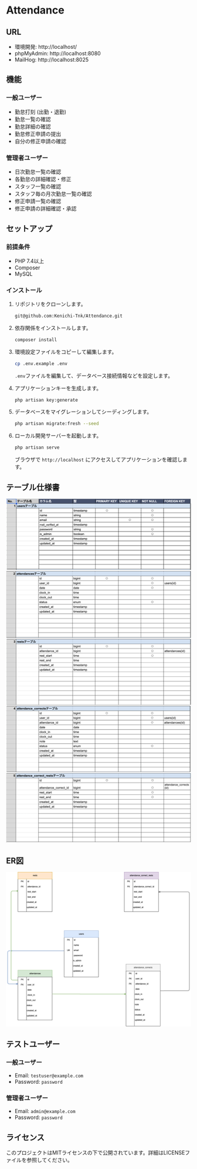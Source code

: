# Attendance
## URL

- 環境開発: http://localhost/
- phpMyAdmin: http://localhost:8080
- MailHog: http://localhost:8025


## 機能

### 一般ユーザー

- 勤怠打刻 (出勤・退勤)
- 勤怠一覧の確認
- 勤怠詳細の確認
- 勤怠修正申請の提出
- 自分の修正申請の確認

### 管理者ユーザー

- 日次勤怠一覧の確認
- 各勤怠の詳細確認・修正
- スタッフ一覧の確認
- スタッフ毎の月次勤怠一覧の確認
- 修正申請一覧の確認
- 修正申請の詳細確認・承認

## セットアップ

### 前提条件

- PHP 7.4以上
- Composer
- MySQL

### インストール

1. リポジトリをクローンします。

    ```sh
    git@github.com:Kenichi-Tnk/Attendance.git

    ```

2. 依存関係をインストールします。

    ```sh
    composer install
    ```

3. 環境設定ファイルをコピーして編集します。

    ```sh
    cp .env.example .env
    ```

    `.env`ファイルを編集して、データベース接続情報などを設定します。

4. アプリケーションキーを生成します。

    ```sh
    php artisan key:generate
    ```

5. データベースをマイグレーションしてシーディングします。

    ```sh
    php artisan migrate:fresh --seed
    ```

6. ローカル開発サーバーを起動します。

    ```sh
    php artisan serve
    ```

    ブラウザで `http://localhost` にアクセスしてアプリケーションを確認します。

## テーブル仕様書
![users_table](./docs/users.png)
![attendances](./docs/attendances.png)
![rests](./docs/rests.png)
![attendance_corrects](./docs/attendance_corrects.png)
![attendance_correct_rests](./docs/attendance_correct_rests.png)

## ER図
![ER図](./docs/er-diagram.png)

## テストユーザー

### 一般ユーザー

- Email: `testuser@example.com`
- Password: `password`

### 管理者ユーザー

- Email: `admin@example.com`
- Password: `password`

## ライセンス

このプロジェクトはMITライセンスの下で公開されています。詳細はLICENSEファイルを参照してください。
